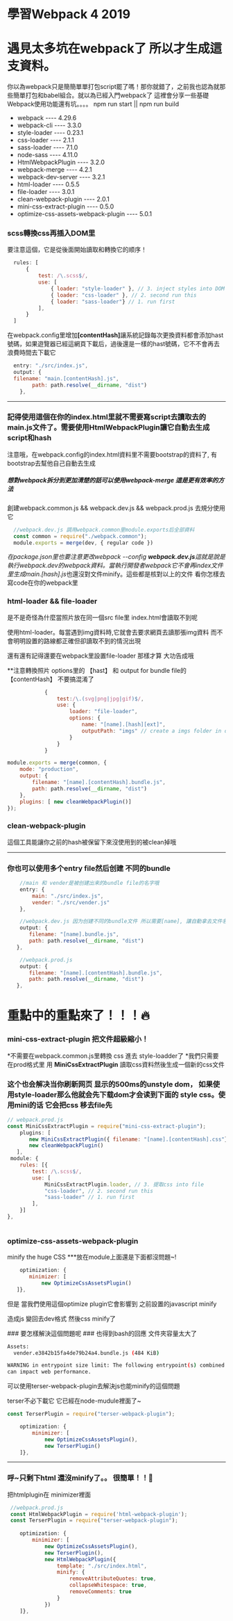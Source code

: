 
# 學習Webpack 4 2019
# 遇見太多坑在webpack了 所以才生成這支資料。
你以為webpack只是簡簡單單打包script罷了嗎！那你就錯了，之前我也認為就那些簡單打包和babel組合。就以為已經入門webpack了
這裡會分享一些基礎Webpack使用功能還有坑。。。。
npm run start || npm run build

 * webpack ---- 4.29.6
 * webpack-cli ---- 3.3.0
 * style-loader ---- 0.23.1
 * css-loader ---- 2.1.1
 * sass-loader ---- 7.1.0
 * node-sass ---- 4.11.0
 * HtmlWebpackPlugin ---- 3.2.0
 * webpack-merge ---- 4.2.1
 * webpack-dev-server ---- 3.2.1
 * html-loader ---- 0.5.5
 * file-loader ---- 3.0.1
 * clean-webpack-plugin ---- 2.0.1
 * mini-css-extract-plugin ---- 0.5.0
 * optimize-css-assets-webpack-plugin ---- 5.0.1
 
 

### scss轉換css再插入DOM里
要注意這個，它是從後面開始讀取和轉換它的顺序！



``` javascript
  rules: [
      {
          test: /\.scss$/,
          use: [
              { loader: "style-loader" }, // 3. inject styles into DOM
              { loader: "css-loader" }, // 2. second run this
              { loader: "sass-loader"} // 1. run first
          ],
      }
  ]

```

<p>在webpack.config里增加<strong>[contentHash]</strong>讓系統記錄每次更換資料都會添加hast號碼，如果遊覽器已經這網頁下載后，過後還是一樣的hast號碼，它不不會再去浪費時間去下載它</p>

``` javascript
  entry: "./src/index.js",
  output: {
  filename: "main.[contentHash].js",
        path: path.resolve(__dirname, "dist")
    },  
 ```

----------------
### 記得使用這個在你的index.html里就不需要寫script去讀取去的main.js文件了。需要使用HtmlWebpackPlugin讓它自動去生成script和hash
<p>注意哦，在webpack.config的index.html資料里不需要bootstrap的資料了, 有bootstrap去幫他自己自動去生成</p>

##### 想對webpack拆分到更加清楚的話可以使用webpack-merge 這是更有效率的方法
<p>創建webpack.common.js && webpack.dev.js && webpack.prod.js 去規分使用它</p>

``` javascript
  //webpack.dev.js 調用webpack.common里module.exports后全部資料
  const common = require("./webpack.common");
  module.exports = merge(dev, { regular code }) 
```

*在package.json里也要注意更改webpack --config <strong>webpack.dev.js</strong>這就是說是執行webpack.dev的webpack資料。當執行開發者webpack它不會再index文件里生成main.[hash].js*也還沒對文件minify。這些都是核對以上的文件 看你怎樣去寫code在你的webpack里


### html-loader && file-loader
<p>是不是奇怪為什麼當照片放在同一個src file里 index.html會讀取不到呢</p>
<p>使用html-loader。每當遇到img資料時,它就會去要求網頁去讀那張img資料 而不會明明設置的路線都正確但卻讀取不到的情況出現</p>
<p>還有還有記得還要在webpack里設置file-loader 那樣才算 大功告成哦</p>

**注意轉換照片 options里的 【hast】 和 output for bundle file的【contentHash】 不要搞混淆了

``` javascript
            {
                test:/\.(svg|png|jpg|gif)$/,
                use: {
                    loader: "file-loader",
                    options: {
                        name: "[name].[hash][ext]",
                        outputPath: "imgs" // create a imgs folder in dist folder
                    }
                }
            }
```
``` javascript
module.exports = merge(common, {
    mode: "production",
    output: {
        filename: "[name].[contentHash].bundle.js",
        path: path.resolve(__dirname, "dist")
    },
    plugins: [ new cleanWebpackPlugin()]
});
```


### clean-webpack-plugin
<p>這個工具能讓你之前的hash被保留下來沒使用到的被clean掉哦</p>

----------

### 你也可以使用多个entry file然后创建 不同的bundle

``` javascript
    //main 和 vender是被创建出来的bundle file的名字哦
    entry: {
        main: "./src/index.js",
        vender: "./src/vender.js"
    },
 ```
 ``` javascript
     //webpack.dev.js 因为创建不同的bundle文件 所以需要[name], 讓自動拿去文件名才不會混淆
     output: {
        filename: "[name].bundle.js",
        path: path.resolve(__dirname, "dist")
    },
 ```
 
 ``` javascript
     //webpack.prod.js 
     output: {
        filename: "[name].[contentHash].bundle.js",
        path: path.resolve(__dirname, "dist")
    },
 ```
 # 重點中的重點來了！！！:fire:
 ### mini-css-extract-plugin 把文件超級縮小！
 
 *不需要在webpack.common.js里轉換 css 進去 style-loadder了
 *我們只需要 在prod格式里 用 **MiniCssExtractPlugin** 讀取css資料然後生成一個新的css文件
 ### 这个也会解决当你刷新网页 显示的500ms的unstyle dom， 如果使用style-loader那么他就会先下载dom才会读到下面的 style css。使用mini的话 它会把css 移去file先
 ``` javascript
 // webpack.prod.js
 const MiniCssExtractPlugin = require("mini-css-extract-plugin");
     plugins: [ 
        new MiniCssExtractPlugin({ filename: "[name].[contentHash].css"}), 
        new cleanWebpackPlugin()
    ],
  module: {
     rules: [{
         test: /\.scss$/,
         use: [
             MiniCssExtractPlugin.loader, // 3. 提取css into file
             "css-loader", // 2. second run this
             "sass-loader" // 1. run first
         ],
     }]
 },
    
 ```
 ### optimize-css-assets-webpack-plugin
 minify the huge CSS ***放在module上面還是下面都沒問題~! 
 ``` javascript
     optimization: {
        minimizer: [
            new OptimizeCssAssetsPlugin()
    ]},
```
<p>但是 當我們使用這個optimize plugin它會影響到 之前設置的javascript minify</p>
<p>造成js 變回去dev格式 然後css minify了</p>
 ### 要怎樣解決這個問題呢
 ### 也得到bash的回應 文件夾容量太大了

``` bash
Assets:
  vender.e3842b15fa4de79b24a4.bundle.js (484 KiB)

WARNING in entrypoint size limit: The following entrypoint(s) combined asset size exceeds the recommended limit (244 KiB). This
can impact web performance.
```
<p>可以使用terser-webpack-plugin去解決js也能minify的這個問題</p>
<p>terser不必下載它 它已經在node-mudule裡面了~</p>

``` javascript
const TerserPlugin = require("terser-webpack-plugin");

    optimization: {
        minimizer: [
            new OptimizeCssAssetsPlugin(),
            new TerserPlugin()
    ]},
```
-------


### 呼~只剩下html 還沒minify了。。 很簡單！！:rocket:

<p>把htmlplugin在 minimizer裡面</p>

```javascript
 //webpack.prod.js
 const HtmlWebpackPlugin = require('html-webpack-plugin');
 const TerserPlugin = require("terser-webpack-plugin");
 
    optimization: {
        minimizer: [
            new OptimizeCssAssetsPlugin(),
            new TerserPlugin(),
            new HtmlWebpackPlugin({
                template: "./src/index.html",
                minify: {
                    removeAttributeQuotes: true,
                    collapseWhitespace: true,
                    removeComments: true
                }
            })
    ]},
```



 
 

 
 

 
